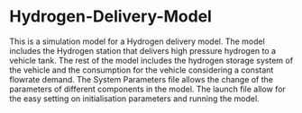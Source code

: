 # Hydrogen-Delivery-Model
This is a simulation model for a Hydrogen delivery model. The model includes the Hydrogen station that delivers high pressure hydrogen to a vehicle tank. The rest of the model includes the hydrogen storage system of the vehicle and the consumption for the vehicle considering a constant flowrate demand. The System Parameters file allows the change of the parameters of different components in the model. The launch file allow for the easy setting on initialisation parameters and running the model. 
